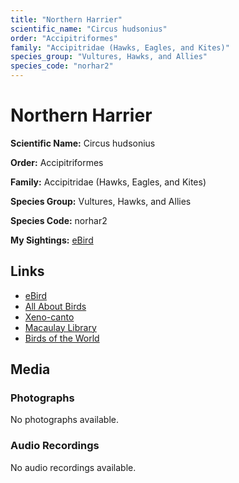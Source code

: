 ```yaml
---
title: "Northern Harrier"
scientific_name: "Circus hudsonius"
order: "Accipitriformes"
family: "Accipitridae (Hawks, Eagles, and Kites)"
species_group: "Vultures, Hawks, and Allies"
species_code: "norhar2"
---
```


# Northern Harrier

**Scientific Name:** Circus hudsonius

**Order:** Accipitriformes

**Family:** Accipitridae (Hawks, Eagles, and Kites)

**Species Group:** Vultures, Hawks, and Allies

**Species Code:** norhar2

**My Sightings:** [eBird](https://ebird.org/lifelist?r=world&time=life&spp=norhar2)

## Links
* [eBird](https://ebird.org/species/norhar2) 
* [All About Birds](https://www.allaboutbirds.org/guide/norhar2) 
* [Xeno-canto](https://www.xeno-canto.org/species/circus-hudsonius) 
* [Macaulay Library](https://search.macaulaylibrary.org/catalog?taxonCode=norhar2&sort=rating_rank_desc)
* [Birds of the World](https://birdsoftheworld.org/bow/species/norhar2)

## Media
### Photographs
No photographs available.

### Audio Recordings
No audio recordings available.
